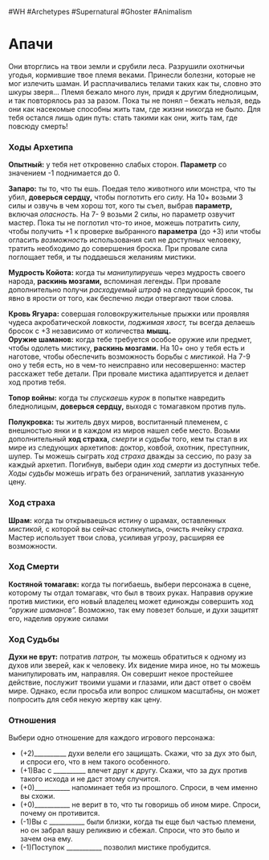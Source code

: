 #WH #Archetypes #Supernatural #Ghoster #Animalism 

# Апачи
Они вторглись на твои земли и срубили леса. Разрушили охотничьи угодья, кормившие твое племя веками. Принесли болезни, которые не мог излечить шаман. И расплачивались телами таких как ты, словно это шкуры зверя… Племя бежало много лун, придя к другим бледнолицым, и так повторялось раз за разом. Пока ты не понял – бежать нельзя, ведь они как насекомые способны жить там, где жизни никогда не было. Для тебя остался лишь один путь: стать такими как они, жить там, где повсюду смерть!

### Ходы Архетипа 

**Опытный:** у тебя нет откровенно слабых сторон.  **Параметр** со значением -1 поднимается до 0.  

**Запаро:** ты то, что ты ешь. Поедая тело животного или  монстра, что ты убил, **доверься сердцу,** чтобы поглотить  его *силу.* На 10+ возьми 3 силы и озвучь в чем хорош тот,  кого ты съел, выбрав **параметр,** включая *опасность.* На 7-  9 возьми 2 силы, но параметр озвучит мастер. Пока ты не  поглотил что-то иное, можешь потратить силу, чтобы  получить +1 к проверке выбранного **параметра** (до +3)  или чтобы огласить *возможность* использования сил не  доступных человеку, тратить необходимо до совершения  броска. При провале сила поглощает тебя, и ты  поддаешься желаниям мистики.  

**Мудрость Койота:** когда ты *манипулируешь* через  мудрость своего народа, **раскинь мозгами,** вспоминая  легенды. При провале дополнительно получи *расходуемый  штраф* на следующий бросок, ты явно в ярости от того,  как беспечно люди отвергают твои слова.  

**Кровь Ягуара:** совершая головокружительные  прыжки или проявляя чудеса акробатической ловкости,  *поджимая хвост,* ты всегда делаешь бросок с +3  независимо от количества **мышц.**  
**Оружие шаманов:** когда тебе требуется особое  оружие или предмет, чтобы одолеть мистику, **раскинь  мозгами.** На 10+ оно у тебя есть и наготове, чтобы  обеспечить возможность борьбы с *мистикой.* На 7-9 оно у  тебя есть, но в чем-то неисправно или несовершенно:  мастер расскажет тебе детали. При провале мистика  адаптируется и делает ход против тебя.  

**Топор войны:** когда ты *спускаешь курок* в попытке  навредить бледнолицым, **доверься сердцу,** выходя с  томагавком против пуль.  

**Полукровка:** ты житель двух миров, воспитанный  племенем, с внешностью янки и в каждом из миров нашел  себе место. Возьми дополнительный **ход страха,** *смерти* и  *судьбы* того, кем ты стал в их мире из следующих  архетипов: доктор, ковбой, охотник, преступник, шулер.  Ты можешь сыграть *ход страха* дважды за сессию, по разу  за каждый архетип. Погибнув, выбери один *ход смерти* из  доступных тебе. *Ходы судьбы* можешь играть без  ограничений, заплатив указанную цену.

### Ход страха  
**Шрам:** когда ты открываешься истину о шрамах,  оставленных *мистикой,* с которой вы сейчас столкнулись,  очисть ячейку *страха.* Мастер использует твои слова, усиливая  угрозу, расширяя ее возможности.

### Ход Смерти  
**Костяной томагавк:** когда ты погибаешь, выбери  персонажа в сцене, которому ты отдал томагавк, что был в  твоих руках. Направив оружие против мистики, его новый  владелец может единожды совершить ход *“оружие шаманов”.*  Возможно, так ему повезет больше, и духи защитят его,  наделив оружие силами

### Ход Судьбы  
**Духи не врут:** потратив *патрон,* ты можешь обратиться к  одному из духов или зверей, как к человеку. Их видение мира  иное, но ты можешь манипулировать им, направляя. Он  совершит некое простейшее действие, послужит твоими ушами  и глазами, или даст ответ о своём мире. Однако, если просьба  или вопрос слишком масштабны, он может попросить для себя  некую жертву как цену.

### Отношения  
Выбери одно отношение для каждого игрового персонажа:  
- (+2)\_\_\_\_\_\_\_\_\_\_ духи велели его защищать. Скажи, что за дух  это был, и спроси его, что в нем такого особенного.  
- (+1)Вас с \_\_\_\_\_\_\_\_\_\_ влечет друг к другу. Скажи, что за дух  против такого исхода и не даст этому случится.  
- (+0)\_\_\_\_\_\_\_\_\_\__ напоминает тебя из прошлого. Спроси, в чем  именно вы схожи.  
- (+0)\_\_\_\_\_\_\_\_\_\__ не верит в то, что ты говоришь об ином мире.  Спроси, почему он противится.  
- (-1)Вы с \_\_\_\_\_\_\_\_\_\__ были близки, когда ты еще был частью  племени, но он забрал вашу реликвию и сбежал. Спроси, что  это было и зачем она ему.  
- (-1)Поступок \_\_\_\_\_\_\_\_\_\__ позволил мистике пробудится.